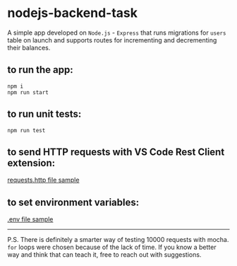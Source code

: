 # nodejs-backend-task

A simple app developed on `Node.js` - `Express` that runs migrations for `users` table on launch and supports routes for incrementing and decrementing their balances.

## to run the app:
```
npm i
npm run start
```

## to run unit tests:
```
npm run test
```

## to send HTTP requests with VS Code Rest Client extension:
[requests.http file sample](https://github.com/marietachabbie/nodejs-backend-task/blob/master/requests.http)

## to set environment variables:
[.env file sample](https://github.com/marietachabbie/nodejs-backend-task/blob/master/.env)

---

P.S. There is definitely a smarter way of testing 10000 requests with mocha. `for` loops were chosen because of the lack of time. If you know a better way and think that can teach it, free to reach out with suggestions.
